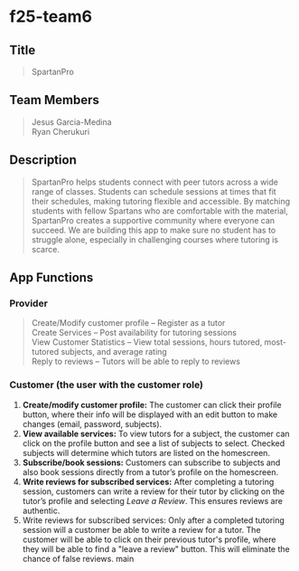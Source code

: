 # f25-team6

## Title
> SpartanPro

## Team Members
> Jesus Garcia-Medina  
> Ryan Cherukuri

## Description
> SpartanPro helps students connect with peer tutors across a wide range of classes. Students can schedule sessions at times that fit their schedules, making tutoring flexible and accessible. By matching students with fellow Spartans who are comfortable with the material, SpartanPro creates a supportive community where everyone can succeed. We are building this app to make sure no student has to struggle alone, especially in challenging courses where tutoring is scarce.

## App Functions

### Provider
> Create/Modify customer profile – Register as a tutor  
> Create Services – Post availability for tutoring sessions  
> View Customer Statistics – View total sessions, hours tutored, most-tutored subjects, and average rating  
> Reply to reviews – Tutors will be able to reply to reviews  

### Customer (the user with the customer role)
1. **Create/modify customer profile:** The customer can click their profile button, where their info will be displayed with an edit button to make changes (email, password, subjects).  
2. **View available services:** To view tutors for a subject, the customer can click on the profile button and see a list of subjects to select. Checked subjects will determine which tutors are listed on the homescreen.  
3. **Subscribe/book sessions:** Customers can subscribe to subjects and also book sessions directly from a tutor’s profile on the homescreen.  
4. **Write reviews for subscribed services:** After completing a tutoring session, customers can write a review for their tutor by clicking on the tutor’s profile and selecting *Leave a Review*. This ensures reviews are authentic.  
4. Write reviews for subscribed services:
     Only after a completed tutoring session will a customer be able to write a review for a tutor. The customer will be able to click on their previous tutor's profile, where they will be able to find a "leave a review" button. This will eliminate the chance of false reviews.
 main
